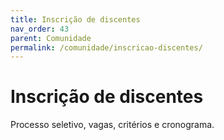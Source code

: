 ```yaml
---
title: Inscrição de discentes
nav_order: 43
parent: Comunidade
permalink: /comunidade/inscricao-discentes/
---
```


# Inscrição de discentes
Processo seletivo, vagas, critérios e cronograma.

